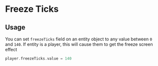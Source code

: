 # Freeze Ticks

## Usage

You can set `freezeTicks` field on an entity object to any value between `0` and `140`. If entity is a player, this will cause them to get the freeze screen effect

```kotlin
player.freezeTicks.value = 140
```